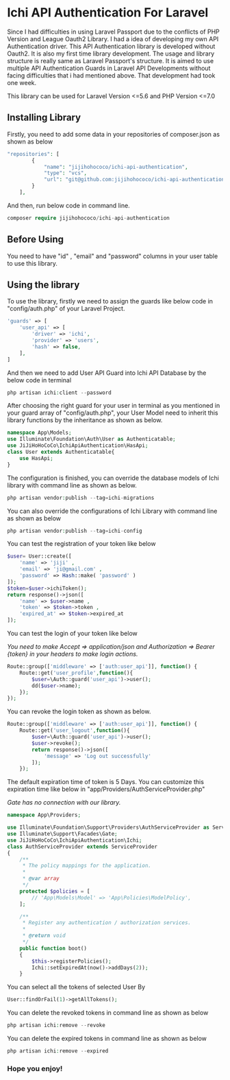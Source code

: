 # Ichi API Authentication For Laravel

<p>Since I had difficulties in using Laravel Passport due to the conflicts of PHP Version and League Oauth2 Library. I had a idea of developing my own API Authentication driver. This API Authentication library is developed without Oauth2. It is also my first time library development. The usage and library structure is really same as Laravel Passport's structure. It is aimed to use multiple API Authentication Guards in Laravel API Developments without facing difficulties that i had mentioned above. That development had took one week.</p>

<p>This library can be used for Laravel Version <=5.6 and PHP Version <=7.0</p>

## Installing Library

<p>Firstly, you need to add some data in your repositories of composer.json as shown as below</p>

```php
"repositories": [
        {
            "name": "jijihohococo/ichi-api-authentication",
            "type": "vcs",
            "url": "git@github.com:jijihohococo/ichi-api-authentication.git"
        }
    ],
```
<p>And then, run below code in command line.</p>

```php
composer require jijihohococo/ichi-api-authentication
```

## Before Using
<p>You need to have "id" , "email" and "password" columns in your user table to use this library.</p>

## Using the library

<p>To use the library, firstly we need to assign the guards like below code in "config/auth.php" of your Laravel Project. </p>

```php
'guards' => [
	'user_api' => [
		'driver' => 'ichi',
		'provider' => 'users',
		'hash' => false,
	],
]
```

<p>And then we need to add User API Guard into Ichi API Database by the below code in terminal</p>

```php
php artisan ichi:client --password
```

<p>After choosing the right guard for your user in terminal as you mentioned in your guard array of "config/auth.php", your User Model need to inherit this library functions by the inheritance as shown as below.</p>

```php
namespace App\Models;
use Illuminate\Foundation\Auth\User as Authenticatable;
use JiJiHoHoCoCo\IchiApiAuthentication\HasApi;
class User extends Authenticatable{
	use HasApi;
}
```

<p>The configuration is finished, you can override the database models of Ichi library with command line as shown as below.</p>

```php
php artisan vendor:publish --tag=ichi-migrations
```

<p>You can also override the configurations of Ichi Library with command line as shown as below</p>

```php
php artisan vendor:publish --tag=ichi-config
```

<p>You can test the registration of your token like below</p>

```php
$user= User::create([
	'name' => 'jiji' , 
	'email' => 'ji@gmail.com' ,
	'password' => Hash::make( 'password' )
]);
$token=$user->ichiToken();
return response()->json([
	'name' => $user->name ,
	'token' => $token->token ,
	'expired_at' => $token->expired_at
]);
```

<p>You can test the login of your token like below</p>
<i>You need to make Accept => application/json and Authorization => Bearer {token} in your headers to make login actions.</i>

```php
Route::group(['middleware' => ['auth:user_api']], function() {
	Route::get('user_profile',function(){
		$user=\Auth::guard('user_api')->user();
		dd($user->name);
	});
});
```
<p>You can revoke the login token as shown as below.</p>

```php
Route::group(['middleware' => ['auth:user_api']], function() {
    Route::get('user_logout',function(){
        $user=\Auth::guard('user_api')->user();
        $user->revoke();
        return response()->json([
            'message' => 'Log out successfully'
        ]);
    });
```

<p>The default expiration time of token is 5 Days. You can customize this expiration time like below in "app/Providers/AuthServiceProvider.php" </p>

<i>Gate has no connection with our library.</i>

```php
namespace App\Providers;

use Illuminate\Foundation\Support\Providers\AuthServiceProvider as ServiceProvider;
use Illuminate\Support\Facades\Gate;
use JiJiHoHoCoCo\IchiApiAuthentication\Ichi;
class AuthServiceProvider extends ServiceProvider
{
    /**
     * The policy mappings for the application.
     *
     * @var array
     */
    protected $policies = [
        // 'App\Models\Model' => 'App\Policies\ModelPolicy',
    ];

    /**
     * Register any authentication / authorization services.
     *
     * @return void
     */
    public function boot()
    {
        $this->registerPolicies();
        Ichi::setExpiredAt(now()->addDays(2));
    }

```

<p>You can select all the tokens of selected User By</p>

```php
User::findOrFail(1)->getAllTokens();
```

<p>You can delete the revoked tokens in command line as shown as below</p>

```php
php artisan ichi:remove --revoke
```

<p>You can delete the expired tokens in command line as shown as below</p>

```php
php artisan ichi:remove --expired
```

### Hope you enjoy!